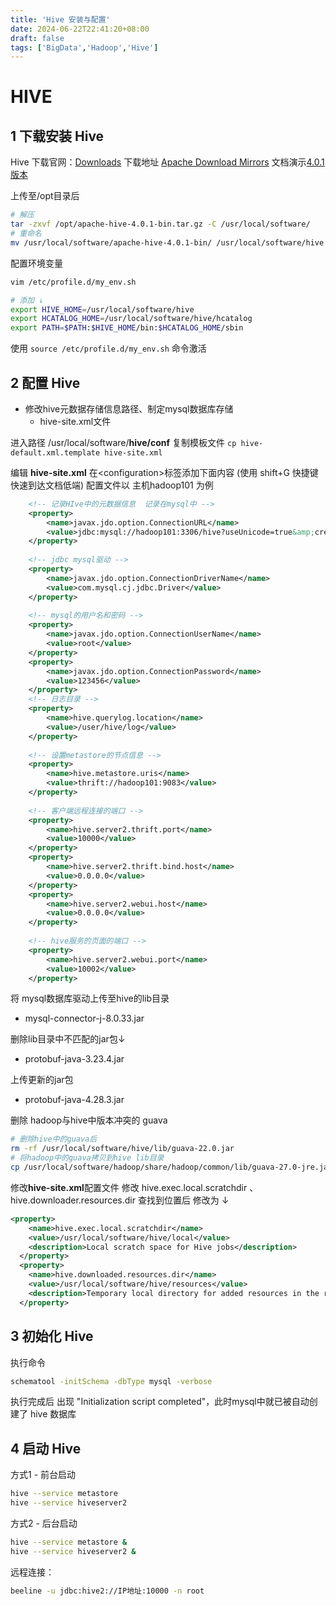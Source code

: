 ```yaml
---
title: 'Hive 安装与配置'
date: 2024-06-22T22:41:20+08:00
draft: false
tags: ['BigData','Hadoop','Hive']
---
```


# HIVE



## 1 下载安装 Hive

Hive 下载官网：[Downloads](https://hive.apache.org/general/downloads/)
	下载地址 [Apache Download Mirrors](https://www.apache.org/dyn/closer.cgi/hive/) 文档演示[4.0.1版本](https://dlcdn.apache.org/hive/hive-4.0.1/apache-hive-4.0.1-bin.tar.gz)

上传至/opt目录后

```bash
# 解压
tar -zxvf /opt/apache-hive-4.0.1-bin.tar.gz -C /usr/local/software/
# 重命名
mv /usr/local/software/apache-hive-4.0.1-bin/ /usr/local/software/hive
```

配置环境变量

```bash
vim /etc/profile.d/my_env.sh

# 添加 ↓
export HIVE_HOME=/usr/local/software/hive
export HCATALOG_HOME=/usr/local/software/hive/hcatalog
export PATH=$PATH:$HIVE_HOME/bin:$HCATALOG_HOME/sbin
```

使用 `source /etc/profile.d/my_env.sh` 命令激活



## 2 配置 Hive

- 修改hive元数据存储信息路径、制定mysql数据库存储
  - hive-site.xml文件

进入路径 /usr/local/software/**hive/conf**
复制模板文件 `cp hive-default.xml.template hive-site.xml`

编辑 **hive-site.xml** 
在\<configuration\>标签添加下面内容 (使用 shift+G 快捷键快速到达文档低端)
	配置文件以 主机hadoop101 为例

```xml
    <!-- 记录HIve中的元数据信息  记录在mysql中 -->
    <property>
        <name>javax.jdo.option.ConnectionURL</name>
        <value>jdbc:mysql://hadoop101:3306/hive?useUnicode=true&amp;createDatabaseIfNotExist=true&amp;characterEncoding=UTF8&amp;useSSL=false&amp;serverTimeZone=GMT</value>
    </property>
 
    <!-- jdbc mysql驱动 -->
    <property>
        <name>javax.jdo.option.ConnectionDriverName</name>
        <value>com.mysql.cj.jdbc.Driver</value>
    </property>
 
    <!-- mysql的用户名和密码 -->
    <property>
        <name>javax.jdo.option.ConnectionUserName</name>
        <value>root</value>
    </property>
    <property>
        <name>javax.jdo.option.ConnectionPassword</name>
        <value>123456</value>
    </property>
    <!-- 日志目录 -->
    <property>
        <name>hive.querylog.location</name>
        <value>/user/hive/log</value>
    </property>
 
    <!-- 设置metastore的节点信息 -->
    <property>
        <name>hive.metastore.uris</name>
        <value>thrift://hadoop101:9083</value>
    </property>
 
    <!-- 客户端远程连接的端口 -->
    <property> 
        <name>hive.server2.thrift.port</name> 
        <value>10000</value>
    </property>
    <property> 
        <name>hive.server2.thrift.bind.host</name> 
        <value>0.0.0.0</value>
    </property>
    <property>
        <name>hive.server2.webui.host</name>
        <value>0.0.0.0</value>
    </property>
 
    <!-- hive服务的页面的端口 -->
    <property>
        <name>hive.server2.webui.port</name>
        <value>10002</value>
    </property>
```

将 mysql数据库驱动上传至hive的lib目录

- mysql-connector-j-8.0.33.jar

删除lib目录中不匹配的jar包↓

- protobuf-java-3.23.4.jar

上传更新的jar包

- protobuf-java-4.28.3.jar

删除 hadoop与hive中版本冲突的 guava

```bash
# 删除hive中的guava后
rm -rf /usr/local/software/hive/lib/guava-22.0.jar
# 将hadoop中的guava拷贝到hive lib目录
cp /usr/local/software/hadoop/share/hadoop/common/lib/guava-27.0-jre.jar /usr/local/software/hive/lib/
```

修改**hive-site.xml**配置文件
	修改 hive.exec.local.scratchdir 、 hive.downloader.resources.dir
查找到位置后 修改为 ↓

```xml
<property>
    <name>hive.exec.local.scratchdir</name>
    <value>/usr/local/software/hive/local</value>
    <description>Local scratch space for Hive jobs</description>
  </property>
  <property>
    <name>hive.downloaded.resources.dir</name>
    <value>/usr/local/software/hive/resources</value>
    <description>Temporary local directory for added resources in the remote file system.</description>
  </property>
```

## 3 初始化 Hive

执行命令

```bash
schematool -initSchema -dbType mysql -verbose
```

执行完成后 出现 "Initialization script completed"，此时mysql中就已被自动创建了 hive 数据库

## 4 启动 Hive

方式1 - 前台启动

```bash
hive --service metastore
hive --service hiveserver2
```

方式2 - 后台启动

```bash
hive --service metastore &
hive --service hiveserver2 &
```

远程连接：

```bash
beeline -u jdbc:hive2://IP地址:10000 -n root
```

